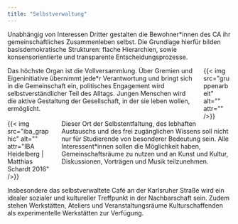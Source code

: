 ```yaml
---
title: "Selbstverwaltung"
---
```

Unabhängig von Interessen Dritter gestalten die Bewohner*innen des CA ihr gemeinschaftliches Zusammenleben selbst. Die Grundlage hierfür bilden basisdemokratische Strukturen: flache Hierarchien, sowie konsensorientierte und transparente Entscheidungsprozesse.

<div class="columns">
    <div class="column">
    Das höchste Organ ist die Vollversammlung. Über Gremien und Eigeninitiative übernimmt jede*r Verantwortung und bringt sich in die Gemeinschaft ein, politisches Engagement wird selbstverständlicher Teil des Alltags. Jungen Menschen wird die aktive Gestaltung der Gesellschaft, in der sie leben wollen, ermöglicht.
    </div>
    <div class="column">
        {{< img src="gruppenarbeit" alt="" attr="" />}}
    </div>
</div>

<div class="columns">
    <div class="column">
    {{< img src="iba_graphic" alt="" attr="IBA Heidelberg | Matthias Schardt 2016" />}}
    </div>
    <div class="column">
    Dieser Ort der Selbstentfaltung, des lebhaften Austauschs und des frei
    zugänglichen Wissens soll nicht nur für Studierende von besonderer Bedeutung
    sein. Alle Interessent*innen sollen die Möglichkeit haben, Gemeinschaftsräume zu nutzen und an Kunst und Kultur, Diskussionen, Vorträgen und Musik teilzunehmen.
    </div>
</div>

Insbesondere das selbstverwaltete Café an der Karlsruher Straße wird ein idealer sozialer und kultureller Treffpunkt in der Nachbarschaft sein.
Zudem stehen Werkstätten, Ateliers und Veranstaltungsräume Kulturschaffenden als experimentelle Werkstätten zur Verfügung.
